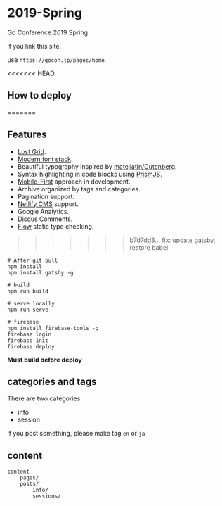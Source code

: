 # 2019-Spring

Go Conference 2019 Spring

if you link this site.

use `https://gocon.jp/pages/home`

<<<<<<< HEAD
## How to deploy
=======
## Features
+ [Lost Grid](http://lostgrid.org).
+ [Modern font stack](https://bitsofco.de/the-new-system-font-stack).
+ Beautiful typography inspired by [matejlatin/Gutenberg](https://github.com/matejlatin/Gutenberg).
+ Syntax highlighting in code blocks using [PrismJS](http://prismjs.com).
+ [Mobile-First](https://medium.com/@mrmrs_/mobile-first-css-48bc4cc3f60f) approach in development.
+ Archive organized by tags and categories.
+ Pagination support.
+ [Netlify CMS](https://www.netlifycms.org) support.
+ Google Analytics.
+ Disqus Comments.
+ [Flow](https://flow.org/) static type checking.
>>>>>>> b7d7dd3... fix: update gatsby, restore babel

```
# After git pull
npm install
npm install gatsby -g

# build
npm run build

# serve locally
npm run serve

# firebase
npm install firebase-tools -g
firebase login
firebase init
firebase deploy
```

__Must build before deploy__

## categories and tags

There are two categories

- info
- session

if you post something, please make tag `en` or `ja`

## content

```
content
    pages/
    posts/
        info/
        sessions/
```